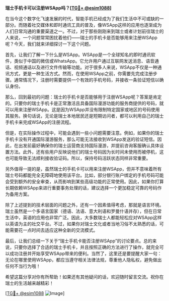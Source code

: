 **瑞士手机卡可以注册WSApp吗？[[TG💪+ @esim1088](https://t.me/s/esim1088)]**

在当今这个数字化飞速发展的时代，智能手机已经成为了我们生活中不可或缺的一部分。而随着社交媒体和即时通讯工具的普及，像WSApp这样的应用也逐渐成为人们日常沟通的重要渠道之一。不过，对于那些刚刚来到瑞士或者计划前往瑞士的人来说，一个问题常常困扰着他们——瑞士的手机卡是否能够用来注册WSApp呢？今天，我们就来详细探讨一下这个问题。

首先，让我们了解一下什么是WSApp。WSApp是一个全球知名的即时通讯软件，类似于中国的微信或WhatsApp。它允许用户通过互联网发送消息、语音通话、视频通话以及进行文件传输等功能。对于很多人来说，WSApp不仅是一种通讯方式，更是一种生活方式。然而，在使用WSApp之前，你需要先完成注册步骤。通常情况下，注册时需要提供一个有效的手机号码，并接收一条验证短信以确认身份。

那么，回到最初的问题：瑞士的手机卡是否能够用于注册WSApp呢？答案是肯定的。只要你的瑞士手机卡是正常激活且具备国际漫游功能的服务商提供的号码，就可以用来注册WSApp。这是因为WSApp并没有限制特定国家或地区的号码使用其服务。换句话说，无论是瑞士本地居民还是短期访问者，都可以利用自己的瑞士手机卡来完成WSApp的注册流程。

但是，在实际操作过程中，可能会遇到一些小问题需要注意。例如，如果你的瑞士手机卡没有开通国际漫游服务，那么可能无法接收到WSApp发送的验证短信。因此，在出发前最好确保你的瑞士运营商支持国际漫游，并提前咨询客服确认具体设置方法。此外，还有些用户反映说他们的瑞士号码因为长时间未使用而被停机，这也可能导致无法顺利接收验证码。所以，保持号码活跃状态同样非常重要。

另外值得一提的是，虽然瑞士的手机卡可以用来注册WSApp，但并不意味着所有瑞士号码都能完全无障碍地使用该平台。比如，部分银行账户绑定的手机号码可能会受到额外的安全审查，从而影响到某些高级功能的正常使用。因此，如果你打算长期依赖WSApp来进行重要事务处理的话，建议选择一个更加稳定可靠的号码作为备用方案。

除了上述提到的技术层面的问题之外，还有一个因素值得考虑，那就是语言环境。瑞士虽然是一个多语言国家（德语、法语、意大利语和罗曼什语并存），但在日常生活中，英语的应用也非常广泛。因此，大多数瑞士人都能轻松应对WSApp这样以英语为主的社交平台。不过，如果你对瑞士文化或者当地习俗不太熟悉的话，可能需要花一点时间去适应这种全新的交流模式。

最后，让我们总结一下关于“瑞士手机卡能否注册WSApp”的讨论要点。总的来说，只要你选择了合适的瑞士手机卡，并且按照正确的方法进行了操作，就完全可以成功注册并开始享受WSApp带来的便利。当然了，这里还是要提醒大家一句：无论在哪里使用WSApp，都应当遵守相关法律法规，尊重他人隐私权，避免做出任何不当行为哦！

希望这篇分享对你有所帮助！如果还有其他疑问的话，欢迎随时留言交流。祝你在瑞士的生活越来越精彩！

[[TG💪+ @esim1088](https://t.me/s/esim1088) ![Image](https://i.postimg.cc/4NQfJmqS/Snipaste-2025-05-13-00-14-12.png)]
